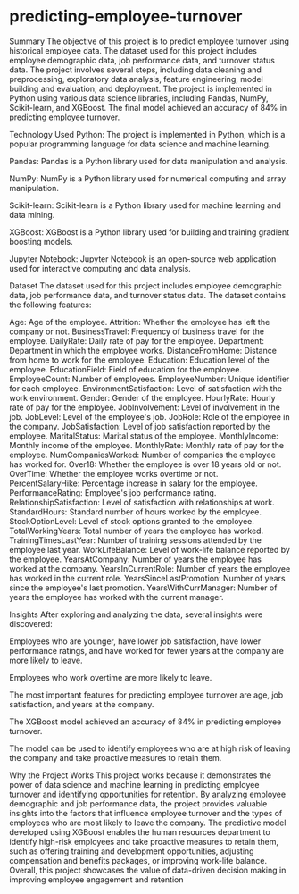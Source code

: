 # predicting-employee-turnover

Summary
The objective of this project is to predict employee turnover using historical employee data. The dataset used for this project includes employee demographic data, job performance data, and turnover status data. The project involves several steps, including data cleaning and preprocessing, exploratory data analysis, feature engineering, model building and evaluation, and deployment. The project is implemented in Python using various data science libraries, including Pandas, NumPy, Scikit-learn, and XGBoost. The final model achieved an accuracy of 84% in predicting employee turnover.

Technology Used
Python: The project is implemented in Python, which is a popular programming language for data science and machine learning.

Pandas: Pandas is a Python library used for data manipulation and analysis.

NumPy: NumPy is a Python library used for numerical computing and array manipulation.

Scikit-learn: Scikit-learn is a Python library used for machine learning and data mining.

XGBoost: XGBoost is a Python library used for building and training gradient boosting models.

Jupyter Notebook: Jupyter Notebook is an open-source web application used for interactive computing and data analysis.

Dataset
The dataset used for this project includes employee demographic data, job performance data, and turnover status data. The dataset contains the following features:

Age: Age of the employee.
Attrition: Whether the employee has left the company or not.
BusinessTravel: Frequency of business travel for the employee.
DailyRate: Daily rate of pay for the employee.
Department: Department in which the employee works.
DistanceFromHome: Distance from home to work for the employee.
Education: Education level of the employee.
EducationField: Field of education for the employee.
EmployeeCount: Number of employees.
EmployeeNumber: Unique identifier for each employee.
EnvironmentSatisfaction: Level of satisfaction with the work environment.
Gender: Gender of the employee.
HourlyRate: Hourly rate of pay for the employee.
JobInvolvement: Level of involvement in the job.
JobLevel: Level of the employee's job.
JobRole: Role of the employee in the company.
JobSatisfaction: Level of job satisfaction reported by the employee.
MaritalStatus: Marital status of the employee.
MonthlyIncome: Monthly income of the employee.
MonthlyRate: Monthly rate of pay for the employee.
NumCompaniesWorked: Number of companies the employee has worked for.
Over18: Whether the employee is over 18 years old or not.
OverTime: Whether the employee works overtime or not.
PercentSalaryHike: Percentage increase in salary for the employee.
PerformanceRating: Employee's job performance rating.
RelationshipSatisfaction: Level of satisfaction with relationships at work.
StandardHours: Standard number of hours worked by the employee.
StockOptionLevel: Level of stock options granted to the employee.
TotalWorkingYears: Total number of years the employee has worked.
TrainingTimesLastYear: Number of training sessions attended by the employee last year.
WorkLifeBalance: Level of work-life balance reported by the employee.
YearsAtCompany: Number of years the employee has worked at the company.
YearsInCurrentRole: Number of years the employee has worked in the current role.
YearsSinceLastPromotion: Number of years since the employee's last promotion.
YearsWithCurrManager: Number of years the employee has worked with the current manager.

Insights
After exploring and analyzing the data, several insights were discovered:

Employees who are younger, have lower job satisfaction, have lower performance ratings, and have worked for fewer years at the company are more likely to leave.

Employees who work overtime are more likely to leave.

The most important features for predicting employee turnover are age, job satisfaction, and years at the company.

The XGBoost model achieved an accuracy of 84% in predicting employee turnover.

The model can be used to identify employees who are at high risk of leaving the company and take proactive measures to retain them.


Why the Project Works
This project works because it demonstrates the power of data science and machine learning in predicting employee turnover and identifying opportunities for retention. By analyzing employee demographic and job performance data, the project provides valuable insights into the factors that influence employee turnover and the types of employees who are most likely to leave the company. The predictive model developed using XGBoost enables the human resources department to identify high-risk employees and take proactive measures to retain them, such as offering training and development opportunities, adjusting compensation and benefits packages, or improving work-life balance. Overall, this project showcases the value of data-driven decision making in improving employee engagement and retention
